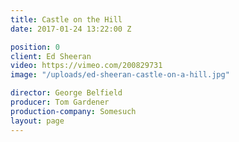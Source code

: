 ```yaml
---
title: Castle on the Hill
date: 2017-01-24 13:22:00 Z

position: 0
client: Ed Sheeran
video: https://vimeo.com/200829731
image: "/uploads/ed-sheeran-castle-on-a-hill.jpg"

director: George Belfield
producer: Tom Gardener
production-company: Somesuch
layout: page
---
```


